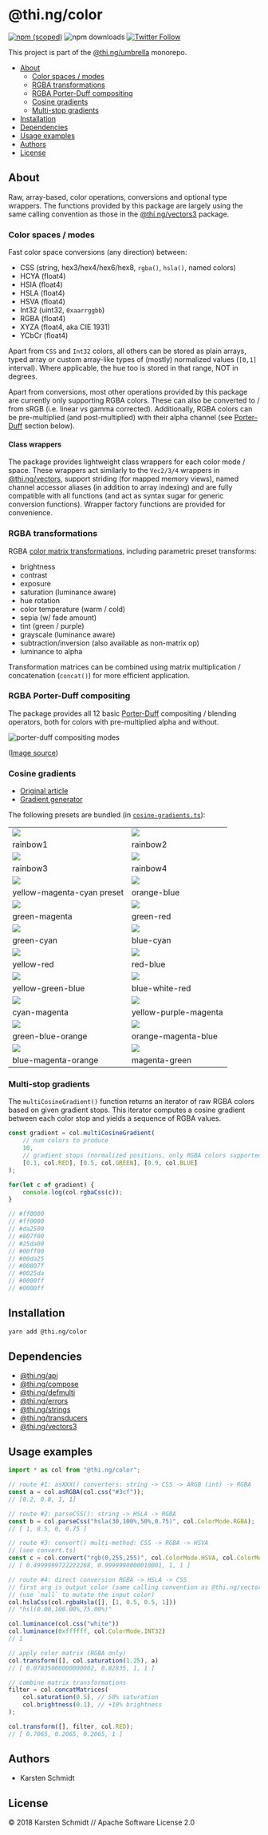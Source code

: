 # @thi.ng/color

[![npm (scoped)](https://img.shields.io/npm/v/@thi.ng/color.svg)](https://www.npmjs.com/package/@thi.ng/color)
![npm downloads](https://img.shields.io/npm/dm/@thi.ng/color.svg)
[![Twitter Follow](https://img.shields.io/twitter/follow/thing_umbrella.svg?style=flat-square&label=twitter)](https://twitter.com/thing_umbrella)

This project is part of the
[@thi.ng/umbrella](https://github.com/thi-ng/umbrella/) monorepo.

<!-- TOC depthFrom:2 depthTo:3 -->

- [About](#about)
    - [Color spaces / modes](#color-spaces--modes)
    - [RGBA transformations](#rgba-transformations)
    - [RGBA Porter-Duff compositing](#rgba-porter-duff-compositing)
    - [Cosine gradients](#cosine-gradients)
    - [Multi-stop gradients](#multi-stop-gradients)
- [Installation](#installation)
- [Dependencies](#dependencies)
- [Usage examples](#usage-examples)
- [Authors](#authors)
- [License](#license)

<!-- /TOC -->

## About

Raw, array-based, color operations, conversions and optional type
wrappers. The functions provided by this package are largely using the
same calling convention as those in the
[@thi.ng/vectors3](https://github.com/thi-ng/umbrella/tree/feature/vec-refactor/packages/vectors3)
package.

### Color spaces / modes

Fast color space conversions (any direction) between:

- CSS (string, hex3/hex4/hex6/hex8, `rgba()`, `hsla()`, named colors)
- HCYA (float4)
- HSIA (float4)
- HSLA (float4)
- HSVA (float4)
- Int32 (uint32, `0xaarrggbb`)
- RGBA (float4)
- XYZA (float4, aka CIE 1931)
- YCbCr (float4)

Apart from `CSS` and `Int32` colors, all others can be stored as plain
arrays, typed array or custom array-like types of (mostly) normalized
values (`[0,1]` interval). Where applicable, the hue too is stored in
that range, NOT in degrees.

Apart from conversions, most other operations provided by this package
are currently only supporting RGBA colors. These can also be converted
to / from sRGB (i.e. linear vs gamma corrected). Additionally, RGBA
colors can be pre-multiplied (and post-multiplied) with their alpha
channel (see [Porter-Duff](#rgba-porter-duff-compositing) section
below).

#### Class wrappers

The package provides lightweight class wrappers for each color mode /
space. These wrappers act similarly to the `Vec2/3/4` wrappers in
[@thi.ng/vectors](https://github.com/thi-ng/umbrella/tree/master/packages/vectors3),
support striding (for mapped memory views), named channel accessor
aliases (in addition to array indexing) and are fully compatible with
all functions (and act as syntax sugar for generic conversion
functions). Wrapper factory functions are provided for convenience.

### RGBA transformations

RGBA [color matrix
transformations](https://github.com/thi-ng/umbrella/tree/feature/vec-refactor/packages/color/src/matrix.ts),
including parametric preset transforms:

- brightness
- contrast
- exposure
- saturation (luminance aware)
- hue rotation
- color temperature (warm / cold)
- sepia (w/ fade amount)
- tint (green / purple)
- grayscale (luminance aware)
- subtraction/inversion (also available as non-matrix op)
- luminance to alpha

Transformation matrices can be combined using matrix multiplication /
concatenation (`concat()`) for more efficient application.

### RGBA Porter-Duff compositing

The package provides all 12 basic
[Porter-Duff](https://github.com/thi-ng/umbrella/tree/feature/vec-refactor/packages/color/src/porter-duff.ts)
compositing / blending operators, both for colors with pre-multiplied
alpha and without.

![porter-duff compositing modes](https://raw.githubusercontent.com/thi-ng/umbrella/feature/vec-refactor/assets/porterduff.png)

([Image source](http://www.svgopen.org/2005/papers/abstractsvgopen/#PorterDuffMap))

### Cosine gradients

- [Original article](http://www.iquilezles.org/www/articles/palettes/palettes.htm)
- [Gradient generator](http://dev.thi.ng/gradients/)

The following presets are bundled (in [`cosine-gradients.ts`](https://github.com/thi-ng/umbrella/tree/feature/vec-refactor/packages/color/src/cosine-gradients.ts)):

|                                                                |                                                                  |
|----------------------------------------------------------------|------------------------------------------------------------------|
| ![](http://media.thi.ng/color/presets/rainbow1.svg)            | ![](http://media.thi.ng/color/presets/rainbow2.svg)              |
| rainbow1                                                       | rainbow2                                                         |
| ![](http://media.thi.ng/color/presets/rainbow3.svg)            | ![](http://media.thi.ng/color/presets/rainbow4.svg)              |
| rainbow3                                                       | rainbow4                                                         |
| ![](http://media.thi.ng/color/presets/yellow-magenta-cyan.svg) | ![](http://media.thi.ng/color/presets/orange-blue.svg)           |
| yellow-magenta-cyan preset                                     | orange-blue                                                      |
| ![](http://media.thi.ng/color/presets/green-magenta.svg)       | ![](http://media.thi.ng/color/presets/green-red.svg)             |
| green-magenta                                                  | green-red                                                        |
| ![](http://media.thi.ng/color/presets/green-cyan.svg)          | ![](http://media.thi.ng/color/presets/blue-cyan.svg)             |
| green-cyan                                                     | blue-cyan                                                        |
| ![](http://media.thi.ng/color/presets/yellow-red.svg)          | ![](http://media.thi.ng/color/presets/red-blue.svg)              |
| yellow-red                                                     | red-blue                                                         |
| ![](http://media.thi.ng/color/presets/yellow-green-blue.svg)   | ![](http://media.thi.ng/color/presets/blue-white-red.svg)        |
| yellow-green-blue                                              | blue-white-red                                                   |
| ![](http://media.thi.ng/color/presets/cyan-magenta.svg)        | ![](http://media.thi.ng/color/presets/yellow-purple-magenta.svg) |
| cyan-magenta                                                   | yellow-purple-magenta                                            |
| ![](http://media.thi.ng/color/presets/green-blue-orange.svg)   | ![](http://media.thi.ng/color/presets/orange-magenta-blue.svg)   |
| green-blue-orange                                              | orange-magenta-blue                                              |
| ![](http://media.thi.ng/color/presets/blue-magenta-orange.svg) | ![](http://media.thi.ng/color/presets/magenta-green.svg)         |
| blue-magenta-orange                                            | magenta-green                                                    |

### Multi-stop gradients

The `multiCosineGradient()` function returns an iterator of raw RGBA
colors based on given gradient stops. This iterator computes a cosine
gradient between each color stop and yields a sequence of RGBA values.

```ts
const gradient = col.multiCosineGradient(
    // num colors to produce
    10,
    // gradient stops (normalized positions, only RGBA colors supported)
    [0.1, col.RED], [0.5, col.GREEN], [0.9, col.BLUE]
);

for(let c of gradient) {
    console.log(col.rgbaCss(c));
}

// #ff0000
// #ff0000
// #da2500
// #807f00
// #25da00
// #00ff00
// #00da25
// #00807f
// #0025da
// #0000ff
// #0000ff
```

## Installation

```bash
yarn add @thi.ng/color
```

## Dependencies

- [@thi.ng/api](https://github.com/thi-ng/umbrella/tree/master/packages/api)
- [@thi.ng/compose](https://github.com/thi-ng/umbrella/tree/master/packages/compose)
- [@thi.ng/defmulti](https://github.com/thi-ng/umbrella/tree/master/packages/defmulti)
- [@thi.ng/errors](https://github.com/thi-ng/umbrella/tree/master/packages/errors)
- [@thi.ng/strings](https://github.com/thi-ng/umbrella/tree/master/packages/strings)
- [@thi.ng/transducers](https://github.com/thi-ng/umbrella/tree/master/packages/transducers)
- [@thi.ng/vectors3](https://github.com/thi-ng/umbrella/tree/feature/vec-refactor/packages/vectors3)

## Usage examples

```ts
import * as col from "@thi.ng/color";

// route #1: asXXX() converters: string -> CSS -> ARGB (int) -> RGBA
const a = col.asRGBA(col.css("#3cf"));
// [0.2, 0.8, 1, 1]

// route #2: parseCSS(): string -> HSLA -> RGBA
const b = col.parseCss("hsla(30,100%,50%,0.75)", col.ColorMode.RGBA);
// [ 1, 0.5, 0, 0.75 ]

// route #3: convert() multi-method: CSS -> RGBA -> HSVA
// (see convert.ts)
const c = col.convert("rgb(0,255,255)", col.ColorMode.HSVA, col.ColorMode.CSS);
// [ 0.4999999722222268, 0.9999990000010001, 1, 1 ]

// route #4: direct conversion RGBA -> HSLA -> CSS
// first arg is output color (same calling convention as @thi.ng/vectors)
// (use `null` to mutate the input color)
col.hslaCss(col.rgbaHsla([], [1, 0.5, 0.5, 1]))
// "hsl(0.00,100.00%,75.00%)"

col.luminance(col.css("white"))
col.luminance(0xffffff, col.ColorMode.INT32)
// 1

// apply color matrix (RGBA only)
col.transform([], col.saturation(1.25), a)
// [ 0.07835000000000002, 0.82835, 1, 1 ]

// combine matrix transformations
filter = col.concatMatrices(
    col.saturation(0.5), // 50% saturation
    col.brightness(0.1), // +10% brightness
);

col.transform([], filter, col.RED);
// [ 0.7065, 0.2065, 0.2065, 1 ]
```

## Authors

- Karsten Schmidt

## License

&copy; 2018 Karsten Schmidt // Apache Software License 2.0
